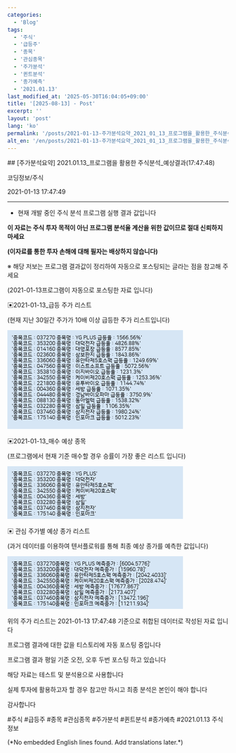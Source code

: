 ```yaml
---
categories:
  - 'Blog'
tags:
  - '주식'
  - '급등주'
  - '종목'
  - '관심종목'
  - '주가분석'
  - '퀸트분석'
  - '종가예측'
  - '2021.01.13'
last_modified_at: '2025-05-30T16:04:05+09:00'
title: '[2025-08-13] - Post'
excerpt: ''
layout: 'post'
lang: 'ko'
permalink: '/posts/2021-01-13-주가분석요약_2021_01_13_프로그램을_활용한_주식분석_예상결과_17_47_48/'
alt_en: '/en/posts/2021-01-13-주가분석요약_2021_01_13_프로그램을_활용한_주식분석_예상결과_17_47_48/'
---
```


<div class="lang-panel lang-ko" lang="ko">
## [주가분석요약] 2021.01.13_프로그램을 활용한 주식분석_예상결과(17:47:48)

코딩정보/주식

2021-01-13 17:47:49

* * *

* 현재 개발 중인 주식 분석 프로그램 실행 결과 값입니다

**이 자료는 주식 투자 목적이 아닌 프로그램 분석율 계산을 위한 값이므로 절대 신뢰하지 마세요**

**(이자료를 통한 투자 손해에 대해 필자는 배상하지 않습니다)**

※ 해당 저보는 프로그램 결과값이 정리하여 자동으로 포스팅되는 글라는 점을 참고해 주세요

(2021-01-13프로그램이 자동으로 포스팅한 자료 입니다)

▣2021-01-13_급등 주가 리스트

(현재 지난 30일간 주가가 10배 이상 급등한 주가 리스트입니다)

![](/assets/images/주가분석요약_2021_01_13_프로그램을_활용한_주식분석_예상결과_17_47_48/skyloket_list.png)

▣2021-01-13_매수 예상 종목

(프로그램에서 현재 기준 매수할 경우 승률이 가장 좋은 리스트 입니다)

![](/assets/images/주가분석요약_2021_01_13_프로그램을_활용한_주식분석_예상결과_17_47_48/buy_list.png)

▣ 관심 주가별 예상 종가 리스트

(과거 데이터를 이용하여 텐서플로워를 통해 최종 예상 종가를 예측한 값입니다)

![](/assets/images/주가분석요약_2021_01_13_프로그램을_활용한_주식분석_예상결과_17_47_48/stockclose_list.png)

위의 주가 리스트는 2021-01-13 17:47:48 기준으로 취합된 데이터로 작성된 자료 입니다

프로그램 결과에 대한 값을 티스토리에 자동 포스팅 중입니다

프로그램 결과 평일 기준 오전, 오후 두번 포스팅 하고 있습니다

해당 자료는 테스트 및 분석용으로 사용합니다

실제 투자에 활용하고자 할 경우 참고만 하시고 최종 분석은 본인이 해야 합니다

감사합니다

  

#주식 #급등주 #종목 #관심종목 #주가분석 #퀸트분석 #종가예측 #2021.01.13 주식정보


</div>
<div class="lang-panel lang-en" lang="en">
(*No embedded English lines found. Add translations later.*)

</div>
